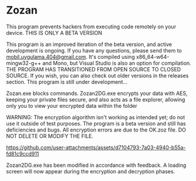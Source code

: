 # Zozan
This program prevents hackers from executing code remotely on your device. THIS IS ONLY A BETA VERSION

This program is an improved iteration of the beta version, and active development is ongoing. If you have any questions, please send them to mobil.uygulama.404@gmail.com. It's compiled using x86_64-w64-mingw32-g++ and Mono, but Visual Studio is also an option for compilation. THE PROGRAM HAS TRANSITIONED FROM OPEN SOURCE TO CLOSED SOURCE. If you wish, you can also check out older versions in the releases section. This program is still under development...

Zozan.exe blocks commands. Zozan2DG.exe encrypts your data with AES, keeping your private files secure, and also acts as a file explorer, allowing only you to view your encrypted data within the folder 

WARNING: The encryption algorithm isn't working as intended yet; do not use it outside of test purposes. The program is a beta version and still has deficiencies and bugs. All encryption errors are due to the OK.zoz file. DO NOT DELETE OR MODIFY THE FILE.




https://github.com/user-attachments/assets/d7104793-7a03-4940-b55a-fd81c9ccd911


Zozan2DG.exe has been modified in accordance with feedback. A loading screen will now appear during the encryption and decryption phases.
